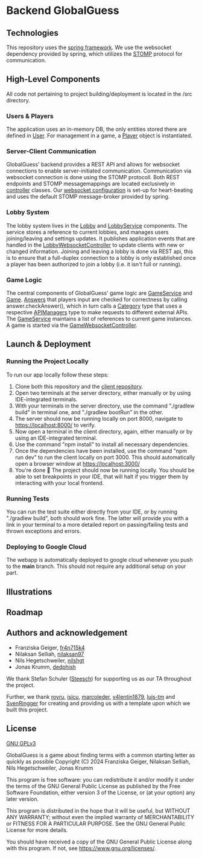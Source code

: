 # Backend GlobalGuess

## Technologies
This repository uses the [spring framework](https://spring.io/projects/spring-framework). We use the websocket dependency provided by spring, which utilizes the [STOMP](https://stomp.github.io/) protocol for communication.

## High-Level Components
All code not pertaining to project building/deployment is located in the /src directory.

### Users & Players
The application uses an in-memory DB, the only entities stored there are defined in [User](/src/main/java/ch/uzh/ifi/hase/soprafs24/entity/User.java). For management in a game, a [Player](/src/main/java/ch/uzh/ifi/hase/soprafs24/entity/Player.java) object is instantiated.

### Server-Client Communication
GlobalGuess' backend provides a REST API and allows for websocket connections to enable server-initiated communication. Communication via websocket connection is done using the STOMP protocoll. Both REST endpoints and STOMP messagemappings are located exclusively in [controller](/src/main/java/ch/uzh/ifi/hase/soprafs24/controller) classes. Our [websocket configuration](/src/main/java/ch/uzh/ifi/hase/soprafs24/api) is set-up for heart-beating and uses the default STOMP message-broker provided by spring.

### Lobby System
The lobby system lives in the [Lobby](/src/main/java/ch/uzh/ifi/hase/soprafs24/entites/Lobby.java) and [LobbyService](/src/main/java/ch/uzh/ifi/hase/soprafs24/services/LobbyService.java) components. The service stores a reference to current lobbies, and manages users joining/leaving and settings updates. It publishes application events that are handled in the [LobbyWebsocketController](/src/main/java/ch/uzh/ifi/hase/soprafs24/controlles/LobbyWebsocketController.java) to update clients with new or changed information. Joining and leaving a lobby is done via REST api, this is to ensure that a full-duplex connection to a lobby is only established once a player has been authorized to join a lobby (i.e. it isn't full or running).

### Game Logic
The central components of GlobalGuess' game logic are [GameService](/src/main/java/ch/uzh/ifi/hase/soprafs24/services/GameService.java) and [Game](/src/main/java/ch/uzh/ifi/hase/soprafs24/entity/Game.java). [Answers](/src/main/java/ch/uzh/ifi/hase/soprafs24/entity/Answer.java) that players input are checked for correctness by calling answer.checkAnswer(), which in turn calls a [Category](/src/main/java/ch/uzh/ifi/hase/soprafs24/categories) type that uses a respective [APIManagers](/src/main/java/ch/uzh/ifi/hase/soprafs24/api) type to make requests to different external APIs. The [GameService](/src/main/java/ch/uzh/ifi/hase/soprafs24/services/GameService.java) maintains a list of references to current game instances. A game is started via the [GameWebsocketController](/src/main/java/ch/uzh/ifi/hase/soprafs24/controllers/GameWebsocketController.java).

## Launch & Deployment
### Running the Project Locally
To run our app locally follow these steps:
1. Clone both this repository and the [client repository](https://github.com/sopra-fs24-group-23/sopra24_client/).
2. Open two terminals at the server directory, either manually or by using IDE-integrated terminals.
3. With your terminals in the server directory, use the command "./gradlew build" in terminal one, and "./gradlew bootRun" in the other.
4. The server should now be running locally on port 8000, navigate to [https://localhost:8000/](https://localhost:8000/) to verify.
5. Now open a terminal in the client directory, again, either manually or by using an IDE-integrated terminal.
6. Use the command "npm install" to install all necessary dependencies.
7. Once the dependencies have been installed, use the command "npm run dev" to run the client locally on port 3000. This should automatically open a browser window at [https://localhost:3000/](https://localhost:3000/)
8. You're done 🚀 The project should now be running locally. You should be able to set breakpoints in your IDE, that will halt if you trigger them by interacting with your local frontend.

### Running Tests
You can run the test suite either directly from your IDE, or by running "./gradlew build", both should work fine. The latter will provide you with a link in your terminal to a more detailed report on passing/failing tests and thrown exceptions and errors.

### Deploying to Google Cloud
The webapp is automatically deployed to google cloud whenever you push to the **main** branch. This should not require any additional setup on your part.

## Illustrations

## Roadmap

## Authors and acknowledgement
- Franziska Geiger, [fr4n715k4](https://github.com/fr4n715k4)
- Nilaksan Selliah, [nilaksan97](https://github.com/nilaksan97)
- Nils Hegetschweiler, [nilshgt](https://github.com/nilshgt)
- Jonas Krumm, [dedphish](https://github.com/Dedphish)

We thank Stefan Schuler ([Steesch](https://github.com/steesch)) for supporting us as our TA throughout the project.

Further, we thank [royru](https://github.com/royru), [isicu](https://github.com/isicu), [marcoleder](https://github.com/marcoleder), [v4lentin1879](https://github.com/v4lentin1879), [luis-tm](https://github.com/luis-tm) and [SvenRingger](https://github.com/SvenRingger) for creating and providing us with a template upon which we built this project. 

## License
[GNU GPLv3](https://github.com/sopra-fs24-group-23/sopra24_server/blob/main/LICENSE)

GlobalGuess is a game about finding terms with a common starting letter as quickly as possible
Copyright (C) 2024  Franziska Geiger, Nilaksan Selliah, Nils Hegetschweiler, Jonas Krumm

This program is free software: you can redistribute it and/or modify
it under the terms of the GNU General Public License as published by
the Free Software Foundation, either version 3 of the License, or
(at your option) any later version.

This program is distributed in the hope that it will be useful,
but WITHOUT ANY WARRANTY; without even the implied warranty of
MERCHANTABILITY or FITNESS FOR A PARTICULAR PURPOSE.  See the
GNU General Public License for more details.

You should have received a copy of the GNU General Public License
along with this program.  If not, see <https://www.gnu.org/licenses/>.
